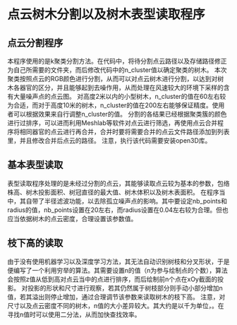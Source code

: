 # 点云树木分割以及树木表型读取程序
## 点云分割程序
本程序使用的是k聚类分割方法。在代码中，将待分割点云路径以及存储路径修正为自己所需要的文件夹，而后修改代码中的n_cluster值以确定聚类的树木。
本次聚类按照点云的RGB颜色进行分割，从而可以对点云树木进行分割，以达到对树木各器官的区分，并且能够起到去噪作用，从而处理在风速较大的环境下采样的含有大量噪声点的点云图。
对高度2米以内的小型树木，n_cluster的值在60左右较为合适，而对于高度10米的树木，n_cluster的值在200左右能够保证精度。使用者可以根据效果来自行调整n_cluster的值。
分割的各结果已经根据聚类簇的颜色进行过排序，可以进而利用Meshlab等软件对点云进行筛选，再使用点云合并程序将相同器官的点云进行再合并，合并时要将需要合并的点云文件路径添加到列表里，并且修改合并后点云的路径。
注意，执行该代码需要安装open3D库。

## 基本表型读取
表型读取程序处理的是未经过分割的点云，其能够读取点云较为基本的参数，包络株高、树木投影面积、树冠直径的最大值、树木体积以及树木表面积。
在程序当中，其自带了半径滤波功能，以去除孤立噪声点的影响。其中要设定nb_points和radius的值，nb_points设置在20左右，而radius设置在0.04左右较为合理。但也应当依据树木的点云密度，合理设置该参数值。

## 枝下高的读取
由于没有使用机器学习以及深度学习方法，其无法自动识别树枝和分叉形状，于是便编写了一个利用穷举的算法。其需要设置n的值（n为参与绘制点的个数），算法会按照z值从低到高对点云当中的点进行排序，而后绘制前n个点在xOy截面的投影。
对投影的形状和尺寸进行观察，若其仍然属于树枝部分则手动小部分增加n值，若其溢出则停止增加，通过合理调节该参数来读取树木的枝下高。
注意，对尺寸以及点云密度不同的树木，n值的大小差异较大。其大约是以千为单位，。在寻找n值时可以使用二分法，从而加快查找效率。
